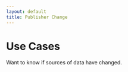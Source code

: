 ```yaml
---
layout: default
title: Publisher Change
---
```


# Use Cases

Want to know if sources of data have changed. 

